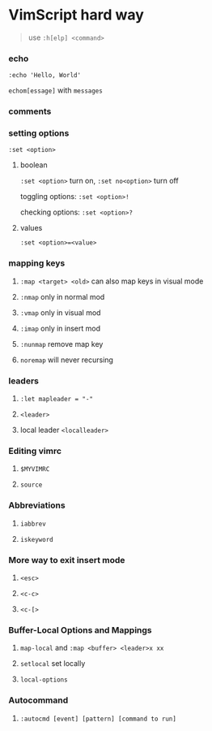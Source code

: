 # VimScript hard way

> use `:h[elp] <command>`

### echo

`:echo 'Hello, World'`

`echom[essage]` with `messages`

### comments

### setting options

`:set <option>`

1. boolean

   `:set <option>` turn on, `:set no<option>` turn off

   toggling options: `:set <option>!`

   checking options: `:set <option>?`

2. values

   `:set <option>=<value>`

### mapping keys

1. `:map <target> <old>` can also map keys in visual mode 
1. `:nmap` only in normal mod

1. `:vmap` only in visual mod

1. `:imap` only in insert mod

1. `:nunmap` remove map key

1. `noremap` will never recursing

### leaders

1. `:let mapleader = "-"`

1. `<leader>`

1. local leader `<localleader>`

### Editing vimrc

1. `$MYVIMRC`

1. `source`

### Abbreviations

1. `iabbrev`

1. `iskeyword`

### More way to exit insert mode

1. `<esc>`

1. `<c-c>`

1. `<c-[>`

### Buffer-Local Options and Mappings

1. `map-local` and `:map <buffer> <leader>x xx`

1. `setlocal` set locally

1. `local-options`

### Autocommand

1. `:autocmd [event] [pattern] [command to run]`


